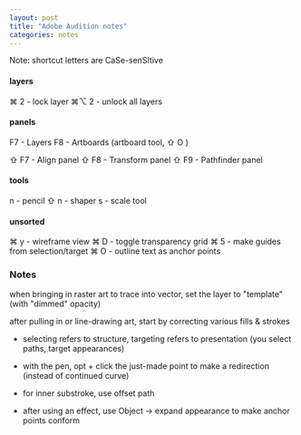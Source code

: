 ```yaml
---
layout: post
title: "Adobe Audition notes"
categories: notes
---
```


Note: shortcut letters are CaSe-senSItive

#### layers

⌘ 2 - lock layer
⌘⌥ 2 - unlock all layers

#### panels

F7 - Layers
F8 - Artboards (artboard tool, ⇧ O )

⇧ F7 - Align panel
⇧ F8 - Transform panel
⇧ F9 - Pathfinder panel

#### tools

n - pencil
⇧ n - shaper
s - scale tool

#### unsorted

⌘ y - wireframe view
⌘ D - toggle transparency grid
⌘ 5 - make guides from selection/target
⌘ O - outline text as anchor points


### Notes

when bringing in raster art to trace into vector, set the layer to "template" (with "dimmed" opacity)

after pulling in or line-drawing art, start by correcting various fills & strokes

- selecting refers to structure, targeting refers to presentation (you select paths, target appearances)

- with the pen, opt + click the just-made point to make a redirection (instead of continued curve)


- for inner substroke, use offset path

- after using an effect, use Object -> expand appearance to make anchor points conform



